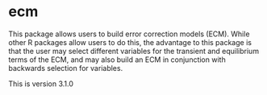 # ecm

This package allows users to build error correction models (ECM). While other R packages allow users to do this, the advantage to this package is that the user may select different variables for the transient and equilibrium terms of the ECM, and may also build an ECM in conjunction with backwards selection for variables.  

This is version 3.1.0
